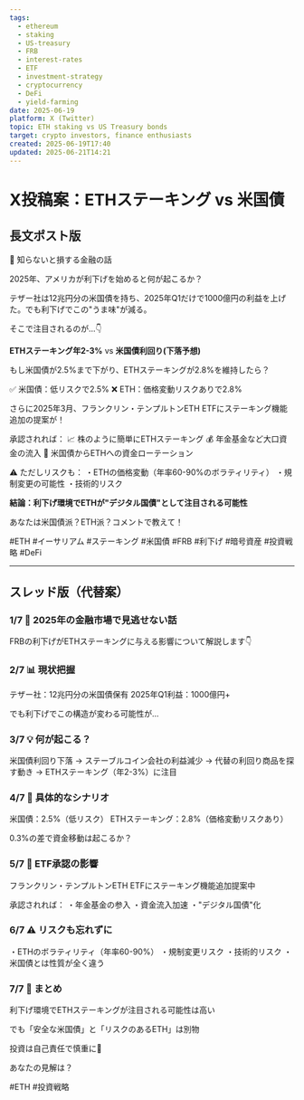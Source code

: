 ```yaml
---
tags:
  - ethereum
  - staking
  - US-treasury
  - FRB
  - interest-rates
  - ETF
  - investment-strategy
  - cryptocurrency
  - DeFi
  - yield-farming
date: 2025-06-19
platform: X (Twitter)
topic: ETH staking vs US Treasury bonds
target: crypto investors, finance enthusiasts
created: 2025-06-19T17:40
updated: 2025-06-21T14:21
---
```


# X投稿案：ETHステーキング vs 米国債

## 長文ポスト版

🚨 知らないと損する金融の話

2025年、アメリカが利下げを始めると何が起こるか？

テザー社は12兆円分の米国債を持ち、2025年Q1だけで1000億円の利益を上げた。でも利下げでこの"うま味"が減る。

そこで注目されるのが...👇

**ETHステーキング年2-3%** vs **米国債利回り(下落予想)**

もし米国債が2.5%まで下がり、ETHステーキングが2.8%を維持したら？

✅ 米国債：低リスクで2.5%
❌ ETH：価格変動リスクありで2.8%

さらに2025年3月、フランクリン・テンプルトンETH ETFにステーキング機能追加の提案が！

承認されれば：
📈 株のように簡単にETHステーキング
💰 年金基金など大口資金の流入
🔄 米国債からETHへの資金ローテーション

⚠️ ただしリスクも：
・ETHの価格変動（年率60-90%のボラティリティ）
・規制変更の可能性
・技術的リスク

**結論：利下げ環境でETHが"デジタル国債"として注目される可能性**

あなたは米国債派？ETH派？コメントで教えて！

#ETH #イーサリアム #ステーキング #米国債 #FRB #利下げ #暗号資産 #投資戦略 #DeFi

---

## スレッド版（代替案）

### 1/7 🚨 2025年の金融市場で見逃せない話

FRBの利下げがETHステーキングに与える影響について解説します👇

### 2/7 📊 現状把握

テザー社：12兆円分の米国債保有
2025年Q1利益：1000億円+

でも利下げでこの構造が変わる可能性が...

### 3/7 💡 何が起こる？

米国債利回り下落 → ステーブルコイン会社の利益減少
→ 代替の利回り商品を探す動き
→ ETHステーキング（年2-3%）に注目

### 4/7 🎯 具体的なシナリオ

米国債：2.5%（低リスク）
ETHステーキング：2.8%（価格変動リスクあり）

0.3%の差で資金移動は起こるか？

### 5/7 🚀 ETF承認の影響

フランクリン・テンプルトンETH ETFにステーキング機能追加提案中

承認されれば：
・年金基金の参入
・資金流入加速
・"デジタル国債"化

### 6/7 ⚠️ リスクも忘れずに

・ETHのボラティリティ（年率60-90%）
・規制変更リスク
・技術的リスク
・米国債とは性質が全く違う

### 7/7 💭 まとめ

利下げ環境でETHステーキングが注目される可能性は高い

でも「安全な米国債」と「リスクのあるETH」は別物

投資は自己責任で慎重に🙏

あなたの見解は？

#ETH #投資戦略